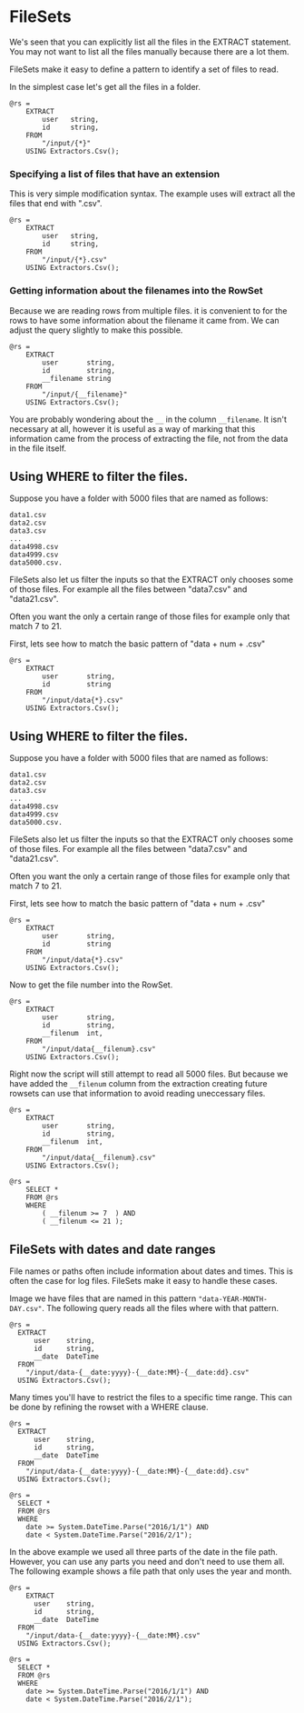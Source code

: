 # FileSets

We's seen that you can explicitly list all the files in the EXTRACT statement. You may not want to list all the files manually because there are a lot them.

FileSets make it easy to define a pattern to identify a set of files to read.

In the simplest case let's get all the files in a folder.

```
@rs =
    EXTRACT 
        user   string,
        id     string,
    FROM 
        "/input/{*}"
    USING Extractors.Csv();
```

### Specifying a list of files that have an extension

This is very simple modification syntax. The example uses will extract all the files that end with ".csv".

```
@rs =
    EXTRACT 
        user   string,
        id     string,
    FROM 
        "/input/{*}.csv"
    USING Extractors.Csv();
```


### Getting information about the filenames into the RowSet

Because we are reading rows from multiple files. it is convenient to for the rows to have some information about the filename it came from. We can adjust the query slightly to make this possible.

```
@rs =
    EXTRACT 
        user       string,
        id         string,
        __filename string
    FROM 
        "/input/{__filename}"
    USING Extractors.Csv();
```

You are probably wondering about the `__` in the column `__filename`. It isn't necessary at all, however it is useful as a way of marking that this information came from the process of extracting the file, not from the data in the file itself.

## Using WHERE to filter the files.

Suppose you have a folder with 5000 files that are named as follows:

```
data1.csv
data2.csv
data3.csv
...
data4998.csv
data4999.csv
data5000.csv. 
```

FileSets also let us filter the inputs so that the EXTRACT only chooses some of those files. For example all the files between "data7.csv" and "data21.csv".

Often you want the only a certain range of those files for example only that match  7 to 21.

First, lets see how to match the basic pattern of "data + num + .csv"

```
@rs =
    EXTRACT 
        user       string,
        id         string
    FROM 
        "/input/data{*}.csv"
    USING Extractors.Csv();
```



## Using WHERE to filter the files.

Suppose you have a folder with 5000 files that are named as follows:

```
data1.csv
data2.csv
data3.csv
...
data4998.csv
data4999.csv
data5000.csv. 
```

FileSets also let us filter the inputs so that the EXTRACT only chooses some of those files. For example all the files between "data7.csv" and "data21.csv".

Often you want the only a certain range of those files for example only that match  7 to 21.

First, lets see how to match the basic pattern of "data + num + .csv"

```
@rs =
    EXTRACT 
        user       string,
        id         string
    FROM 
        "/input/data{*}.csv"
    USING Extractors.Csv();
```

Now to get the file number into the RowSet.

```
@rs =
    EXTRACT 
        user       string,
        id         string,
        __filenum  int,
    FROM 
        "/input/data{__filenum}.csv"
    USING Extractors.Csv();
```

Right now the script will still attempt to read all 5000 files. But because we have added the `__filenum` column from the extraction creating future rowsets can use that information to avoid reading uneccessary files.

```
@rs =
    EXTRACT 
        user       string,
        id         string,
        __filenum  int,
    FROM 
        "/input/data{__filenum}.csv"
    USING Extractors.Csv();

@rs =
    SELECT *
    FROM @rs
    WHERE 
        ( __filenum >= 7  ) AND 
        ( __filenum <= 21 );
```

## FileSets with dates and date ranges

File names or paths often include information about dates and times. This is often the case for log files. FileSets make it easy to handle these cases.

Image we have files that are named in this pattern `"data-YEAR-MONTH-DAY.csv"`. The following query reads all the files where with that pattern.

```
@rs = 
  EXTRACT 
      user    string,
      id      string,
      __date  DateTime
  FROM 
    "/input/data-{__date:yyyy}-{__date:MM}-{__date:dd}.csv"
  USING Extractors.Csv();

```

Many times you'll have to restrict the files to a specific time range. This can be done by refining the rowset with a WHERE clause.

```
@rs = 
  EXTRACT 
      user    string,
      id      string,
      __date  DateTime
  FROM 
    "/input/data-{__date:yyyy}-{__date:MM}-{__date:dd}.csv"
  USING Extractors.Csv();

@rs = 
  SELECT * 
  FROM @rs
  WHERE 
    date >= System.DateTime.Parse("2016/1/1") AND
    date < System.DateTime.Parse("2016/2/1");
```

In the above example we used all three parts of the date in the file path. However, you can use any parts you need and don't need to use them all. The following example shows a file path that only uses the year and month.

```
@rs =
    EXTRACT 
      user    string,
      id      string,
      __date  DateTime
  FROM 
    "/input/data-{__date:yyyy}-{__date:MM}.csv"
  USING Extractors.Csv();

@rs = 
  SELECT * 
  FROM @rs
  WHERE
    date >= System.DateTime.Parse("2016/1/1") AND
    date < System.DateTime.Parse("2016/2/1");
```


